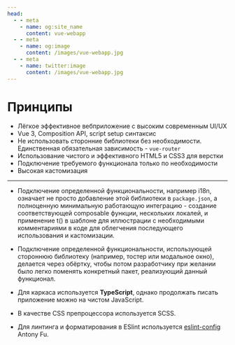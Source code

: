 ```yaml
---
head:
  - - meta
    - name: og:site_name
      content: vue-webapp
  - - meta
    - name: og:image
      content: /images/vue-webapp.jpg
  - - meta
    - name: twitter:image
      content: /images/vue-webapp.jpg
---
```


# Принципы 

- Лёгкое эффективное вебприложение с высоким современным UI/UX
- Vue 3, Composition API, script setup синтаксис
- Не использовать сторонние библиотеки без необходимости. Единственная обязательная зависимость - `vue-router`
- Использование чистого и эффективного HTML5 и CSS3 для верстки
- Подключение требуемого функционала только по необходимости
- Высокая кастомизация

------

- Подключение определенной функциональности, например i18n, означает не просто добавление этой библиотеки в `package.json`, а полноценную минимальную работающую интеграцию - создание соответствующей composable функции, нескольких локалей, и применение t() в шаблоне для иллюстрации с необходимыми комментариями в коде для облегчения последующего использования и кастомизации.

- Подключение определенной функциональности, использующей стороннюю библиотеку (например, тостер или модальное окно), делается через обёртку, чтобы потом разработчику при желании было легко поменять конкретный пакет, реализующий данный функционал.

- Для каркаса используется **TypeScript**, однако продолжать писать приложение можно на чистом JavaScript.

- В качестве CSS препроцессора используется SCSS.

- Для линтинга и форматирования в ESlint используется [eslint-config](https://github.com/antfu/eslint-config) Antony Fu.